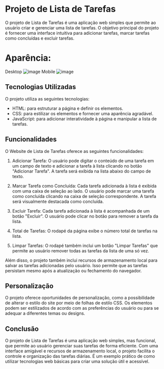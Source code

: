 # Projeto de Lista de Tarefas

O projeto de Lista de Tarefas é uma aplicação web simples que permite ao usuário criar e gerenciar uma lista de tarefas. O objetivo principal do projeto é fornecer uma interface intuitiva para adicionar tarefas, marcar tarefas como concluídas e excluir tarefas.

# Aparência:
Desktop
![image]([https://user-images.githubusercontent.com/77756047/211304452-220fedf0-f91b-490f-8a65-a60ce860bc5c.png](https://prnt.sc/wAReTJ3aFQd0))
Mobile
![image]([[https://user-images.githubusercontent.com/77756047/211304452-220fedf0-f91b-490f-8a65-a60ce860bc5c.png](https://prnt.sc/wAReTJ3aFQd0)](https://prnt.sc/DOp3T9QCAH2o))


## Tecnologias Utilizadas

O projeto utiliza as seguintes tecnologias:

- HTML: para estruturar a página e definir os elementos.
- CSS: para estilizar os elementos e fornecer uma aparência agradável.
- JavaScript: para adicionar interatividade à página e manipular a lista de tarefas.

## Funcionalidades

O Website de Lista de Tarefas oferece as seguintes funcionalidades:

1. Adicionar Tarefa: O usuário pode digitar o conteúdo de uma tarefa em um campo de texto e adicionar a tarefa à lista clicando no botão "Adicionar Tarefa". A tarefa será exibida na lista abaixo do campo de texto.

2. Marcar Tarefa como Concluída: Cada tarefa adicionada à lista é exibida com uma caixa de seleção ao lado. O usuário pode marcar uma tarefa como concluída clicando na caixa de seleção correspondente. A tarefa será visualmente destacada como concluída.

3. Excluir Tarefa: Cada tarefa adicionada à lista é acompanhada de um botão "Excluir". O usuário pode clicar no botão para remover a tarefa da lista.

4. Total de Tarefas: O rodapé da página exibe o número total de tarefas na lista.

5. Limpar Tarefas: O rodapé também inclui um botão "Limpar Tarefas" que permite ao usuário remover todas as tarefas da lista de uma só vez.

Além disso, o projeto também inclui recursos de armazenamento local para salvar as tarefas adicionadas pelo usuário. Isso permite que as tarefas persistam mesmo após a atualização ou fechamento do navegador.

## Personalização

O projeto oferece oportunidades de personalização, como a possibilidade de alterar o estilo do site por meio de folhas de estilo CSS. Os elementos podem ser estilizados de acordo com as preferências do usuário ou para se adequar a diferentes temas ou designs.

## Conclusão

O projeto de Lista de Tarefas é uma aplicação web simples, mas funcional, que permite ao usuário gerenciar suas tarefas de forma eficiente. Com uma interface amigável e recursos de armazenamento local, o projeto facilita o controle e organização das tarefas diárias. É um exemplo prático de como utilizar tecnologias web básicas para criar uma solução útil e acessível.
